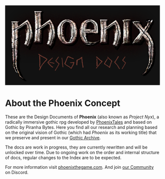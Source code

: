 ![Phoenix' Design Docs](/_img/logo-phoenix-designdocs.png)

# About the Phoenix Concept

These are the Design Documents of **Phoenix** (also known as *Project Nyx*), a radically immersive gothic rpg developed by [PhoenixTales](https://phoenixtales.de) and based on Gothic by Piranha Bytes. Here you find all our research and planning based on the original vision of Gothic (which had *Phoenix* as its working title) that we preserve and present in our [Gothic Archive](https://gothicarchive.org). 

The docs are work in progress, they are currently rewritten and will be unlocked over time. Due to ongoing work on the order and internal structure of docs, regular changes to the Index are to be expected. 

For more information visit [phoenixthegame.com](https://phoenixthegame.com). 
And join [our Community](https://discord.gg/CK4VAR7fpH) on Discord.